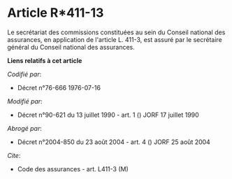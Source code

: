# Article R*411-13

Le secrétariat des commissions constituées au sein du Conseil national des assurances, en application de l'article L. 411-3,
est assuré par le secrétaire général du Conseil national des assurances.

**Liens relatifs à cet article**

_Codifié par_:

  - Décret n°76-666 1976-07-16

_Modifié par_:

  - Décret n°90-621 du 13 juillet 1990 - art. 1 () JORF 17 juillet 1990

_Abrogé par_:

  - Décret n°2004-850 du 23 août 2004 - art. 4 () JORF 25 août 2004

_Cite_:

  - Code des assurances - art. L411-3 (M)
